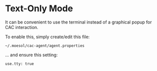 Text-Only Mode
================

It can be convenient to use the terminal instead of a graphical popup for CAC interaction.

To enable this, simply create/edit this file:

	~/.moesol/cac-agent/agent.properties

... and ensure this setting:

	use.tty: true
